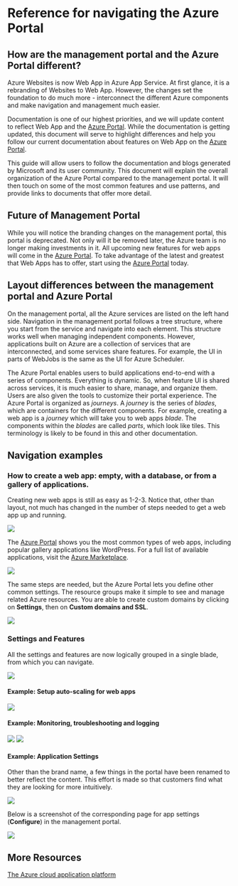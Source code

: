 <properties
	pageTitle="Reference for navigating the Azure portal"
	description="Learn the different user experiences for App Service Web between the management portal and the Azure Portal"
	services="app-service-web"
	documentationCenter=""
	authors="jaime-espinosa"
	manager="wpickett"
	editor="jimbe"/>

<tags
	ms.service="app-service-web"
	ms.workload="web"
	ms.tgt_pltfrm="na"
	ms.devlang="na"
	ms.topic="article"
	ms.date="03/06/2015"
	ms.author="jaime-espinosa"/>

# Reference for navigating the Azure Portal

## How are the management portal and the Azure Portal different?

Azure Websites is now Web App in Azure App Service. At first glance, it is a rebranding of Websites to Web App. However, the changes set the foundation to do much more - interconnect the different Azure components and make navigation and management much easier. 

Documentation is one of our highest priorities, and we will update content to reflect Web App and the [Azure Portal]. While the documentation is getting updated, this document will serve to highlight differences and help you follow our current documentation about features on Web App on the [Azure Portal]. 

This guide will allow users to follow the documentation and blogs generated by Microsoft and its user community. This document will explain the overall organization of the Azure Portal compared to the management portal. It will then touch on some of the most common features and use patterns, and provide links to documents that offer more detail. 

## Future of Management Portal

While you will notice the branding changes on the management portal, this portal is deprecated. Not only will it be removed later, the Azure team is no longer making investments in it. All upcoming new features for web apps will come in the [Azure Portal]. To take advantage of the latest and greatest that Web Apps has to offer, start using the [Azure Portal] today.

## Layout differences between the management portal and Azure Portal

On the management portal, all the Azure services are listed on the left hand side. Navigation in the management portal follows a tree structure, where you start from the service and navigate into each element. This structure works well when managing independent components. However, applications built on Azure are a collection of services that are interconnected, and some services share features. For example, the UI in parts of WebJobs is the same as the UI for Azure Scheduler. 

The Azure Portal enables users to build applications end-to-end with a series of components. Everything is dynamic. So, when feature UI is shared across services, it is much easier to share, manage, and organize them. Users are also given the tools to customize their portal experience. The Azure Portal is organized as *journeys*. A *journey* is the series of *blades*, which are containers for the different components. For example, creating a web app is a *journey* which will take you to web apps *blade*. The components within the *blades* are called *parts*, which look like tiles. This terminology is likely to be found in this and other documentation.

## Navigation examples

### How to create a web app: empty, with a database, or from a gallery of applications.

Creating new web apps is still as easy as 1-2-3. Notice that, other than layout, not much has changed in the number of steps needed to get a web app up and running. 

![](./media/app-service-web-app-preview-portal/CreateWebApp.png)

The [Azure Portal] shows you the most common types of web apps, including popular gallery applications like WordPress. For a full list of available applications, visit the [Azure Marketplace].

![](./media/app-service-web-app-preview-portal/CreateWebAppSettings.png)

The same steps are needed, but the Azure Portal lets you define other common settings. The resource groups make it simple to see and manage related Azure resources. You are able to create custom domains by clicking on **Settings**, then on **Custom domains and SSL**.

![](./media/app-service-web-app-preview-portal/ConfigureWebApp.png)

### Settings and Features

All the settings and features are now logically grouped in a single blade, from which you can navigate.

![](./media/app-service-web-app-preview-portal/WebAppSettings.png)

#### Example: Setup auto-scaling for web apps

![](./media/app-service-web-app-preview-portal/AutoScaling.png)

#### Example: Monitoring, troubleshooting and logging 

![](./media/app-service-web-app-preview-portal/Monitoring.png)
![](./media/app-service-web-app-preview-portal/Diagnostics.png)
 
#### Example: Application Settings 

Other than the brand name, a few things in the portal have been renamed to better reflect the content. This effort is made so that customers find what they are looking for more intuitively. 

![](./media/app-service-web-app-preview-portal/AppSettingsPreview.png)

Below is a screenshot of the corresponding page for app settings (**Configure**) in the management portal.

![](./media/app-service-web-app-preview-portal/AppSettings.png)

## More Resources
[The Azure cloud application platform](../app-service-cloud-app-platform/)

[Azure Portal]: https://portal.azure.com
[Azure Marketplace]: /marketplace/
